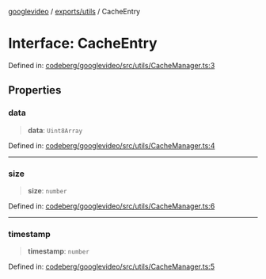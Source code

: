 [googlevideo](../../../README.md) / [exports/utils](../README.md) / CacheEntry

# Interface: CacheEntry

Defined in: [codeberg/googlevideo/src/utils/CacheManager.ts:3](https://github.com/LuanRT/googlevideo/blob/19854137cadaf49fd755394883dfd7fe5fdaba20/src/utils/CacheManager.ts#L3)

## Properties

### data

> **data**: `Uint8Array`

Defined in: [codeberg/googlevideo/src/utils/CacheManager.ts:4](https://github.com/LuanRT/googlevideo/blob/19854137cadaf49fd755394883dfd7fe5fdaba20/src/utils/CacheManager.ts#L4)

***

### size

> **size**: `number`

Defined in: [codeberg/googlevideo/src/utils/CacheManager.ts:6](https://github.com/LuanRT/googlevideo/blob/19854137cadaf49fd755394883dfd7fe5fdaba20/src/utils/CacheManager.ts#L6)

***

### timestamp

> **timestamp**: `number`

Defined in: [codeberg/googlevideo/src/utils/CacheManager.ts:5](https://github.com/LuanRT/googlevideo/blob/19854137cadaf49fd755394883dfd7fe5fdaba20/src/utils/CacheManager.ts#L5)
